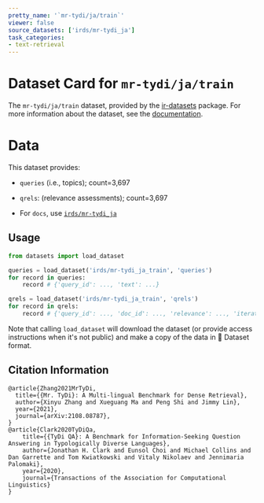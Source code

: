 ```yaml
---
pretty_name: '`mr-tydi/ja/train`'
viewer: false
source_datasets: ['irds/mr-tydi_ja']
task_categories:
- text-retrieval
---
```


# Dataset Card for `mr-tydi/ja/train`

The `mr-tydi/ja/train` dataset, provided by the [ir-datasets](https://ir-datasets.com/) package.
For more information about the dataset, see the [documentation](https://ir-datasets.com/mr-tydi#mr-tydi/ja/train).

# Data

This dataset provides:
 - `queries` (i.e., topics); count=3,697
 - `qrels`: (relevance assessments); count=3,697

 - For `docs`, use [`irds/mr-tydi_ja`](https://huggingface.co/datasets/irds/mr-tydi_ja)

## Usage

```python
from datasets import load_dataset

queries = load_dataset('irds/mr-tydi_ja_train', 'queries')
for record in queries:
    record # {'query_id': ..., 'text': ...}

qrels = load_dataset('irds/mr-tydi_ja_train', 'qrels')
for record in qrels:
    record # {'query_id': ..., 'doc_id': ..., 'relevance': ..., 'iteration': ...}

```

Note that calling `load_dataset` will download the dataset (or provide access instructions when it's not public) and make a copy of the
data in 🤗 Dataset format.

## Citation Information

```
@article{Zhang2021MrTyDi,
  title={{Mr. TyDi}: A Multi-lingual Benchmark for Dense Retrieval}, 
  author={Xinyu Zhang and Xueguang Ma and Peng Shi and Jimmy Lin},
  year={2021},
  journal={arXiv:2108.08787},
}
@article{Clark2020TyDiQa,
    title={{TyDi QA}: A Benchmark for Information-Seeking Question Answering in Typologically Diverse Languages},
    author={Jonathan H. Clark and Eunsol Choi and Michael Collins and Dan Garrette and Tom Kwiatkowski and Vitaly Nikolaev and Jennimaria Palomaki},
    year={2020},
    journal={Transactions of the Association for Computational Linguistics}
}
```

